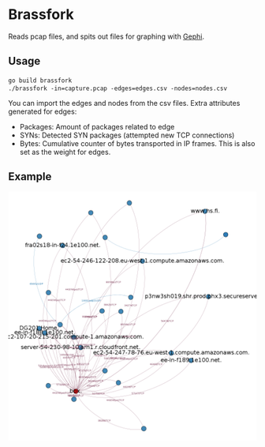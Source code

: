 Brassfork
=========

Reads pcap files, and spits out files for graphing with [Gephi](https://gephi.github.io/).

Usage
-----

```
go build brassfork
./brassfork -in=capture.pcap -edges=edges.csv -nodes=nodes.csv
```

You can import the edges and nodes from the csv files. Extra attributes generated for edges:

* Packages: Amount of packages related to edge
* SYNs: Detected SYN packages (attempted new TCP connections)
* Bytes: Cumulative counter of bytes transported in IP frames. This is also set as the weight for edges.

Example
-------

![Simple graph made with Gephi](example.png "Simple graph made with Gephi")

